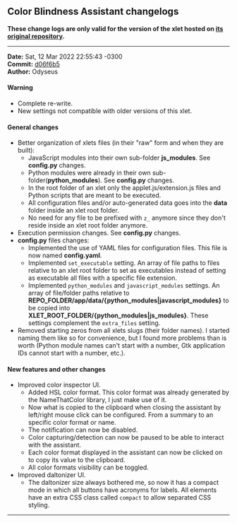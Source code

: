 ## Color Blindness Assistant changelogs

**These change logs are only valid for the version of the xlet hosted on [its original repository](https://gitlab.com/Odyseus/CinnamonTools).**

***

**Date:** Sat, 12 Mar 2022 22:55:43 -0300<br/>
**Commit:** [d06f6b5](https://gitlab.com/Odyseus/CinnamonTools/commit/d06f6b5)<br/>
**Author:** Odyseus<br/>

#### Warning

- Complete re-write.
- New settings not compatible with older versions of this xlet.

#### General changes

- Better organization of xlets files (in their "raw" form and when they are built):
    - JavaScript modules into their own sub-folder **js_modules**. See **config.py** changes.
    - Python modules were already in their own sub-folder(**python_modules**). See **config.py** changes.
    - In the root folder of an xlet only the applet.js/extension.js files and Python scripts that are meant to be executed.
    - All configuration files and/or auto-generated data goes into the **__data__** folder inside an xlet root folder.
    - No need for any file to be prefixed with `z_` anymore since they don't reside inside an xlet root folder anymore.
- Execution permission changes. See **config.py** changes.
- **config.py** files changes:
    - Implemented the use of YAML files for configuration files. This file is now named **config.yaml**.
    - Implemented `set_executable` setting. An array of file paths to files relative to an xlet root folder to set as executables instead of setting as executable all files with a specific file extension.
    - Implemented `python_modules` and `javascript_modules` settings. An array of file/folder paths relative to **REPO_FOLDER/__app__/data/{python_modules|javascript_modules}** to be copied into **XLET_ROOT_FOLDER/{python_modules|js_modules}**. These settings complement the `extra_files` setting.
- Removed starting zeros from all xlets slugs (their folder names). I started naming them like so for convenience, but I found more problems than is worth (Python module names can't start with a number, Gtk application IDs cannot start with a number, etc.).

#### New features and other changes

- Improved color inspector UI.
    - Added HSL color format. This color format was already generated by the NameThatColor library, I just make use of it.
    - Now what is copied to the clipboard when closing the assistant by left/right mouse click can be configured. From a summary to an specific color format or name.
    - The notification can now be disabled.
    - Color capturing/detection can now be paused to be able to interact with the assistant.
    - Each color format displayed in the assistant can now be clicked on to copy its value to the clipboard.
    - All color formats visibility can be toggled.
- Improved daltonizer UI.
    - The daltonizer size always bothered me, so now it has a compact mode in which all buttons have acronyms for labels. All elements have an extra CSS class called `compact` to allow separated CSS styling.

***
